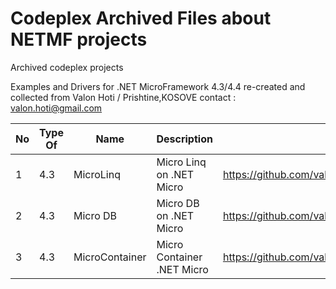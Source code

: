 # Codeplex Archived Files about NETMF projects
Archived codeplex projects


Examples and Drivers for .NET MicroFramework 4.3/4.4
re-created and collected from Valon Hoti / Prishtine,KOSOVE 
contact : valon.hoti@gmail.com

No |  Type Of | Name          | Description  | Link
---|--------- |---------------|--------------|--------------
1  | 4.3      | MicroLinq     | Micro Linq on .NET Micro | https://github.com/valoni/codeplex_archive_netmf/blob/main/MicroLinq.zip
2  | 4.3      | Micro DB      | Micro DB on .NET Micro | https://github.com/valoni/codeplex_archive_netmf/blob/main/mu.zip
3  | 4.3      | MicroContainer| Micro Container .NET Micro | https://github.com/valoni/codeplex_archive_netmf/blob/main/MicroContainer.zip


